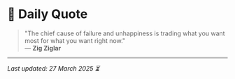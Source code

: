 # 📜 Daily Quote

> "The chief cause of failure and unhappiness is trading what you want most for what you want right now."  
> — **Zig Ziglar**

---

_Last updated: 27 March 2025 ⏳_
